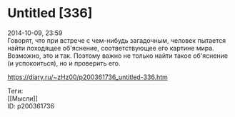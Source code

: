 Untitled [336]
===============

   
 2014-10-09, 23:59   
  Говорят, что при встрече с чем-нибудь загадочным, человек пытается найти походящее об'яснение, соответствующее его картине мира. Возможно, это и так. Поэтому важно не только найти такое об'яснение (и успокоиться), но и проверить его.   
    
 <https://diary.ru/~zHz00/p200361736_untitled-336.htm>   
   
 Теги:   
 [[Мысли]]   
 ID: p200361736